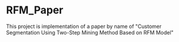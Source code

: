 # RFM_Paper
This project is implementation of a paper by name of "Customer Segmentation Using Two-Step Mining Method Based on RFM Model"
